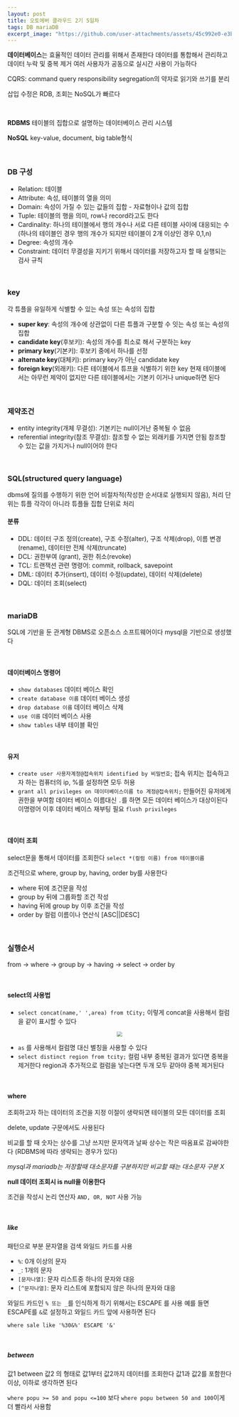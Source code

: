 ```yaml
---
layout: post
title: 오토에버 클라우드 2기 5일차
tags: DB mariaDB
excerpt_image: "https://github.com/user-attachments/assets/45c992e0-e3b3-44d2-a201-af9f15b7d10d"
---
```


**데이터베이스**는 효율적인 데이터 관리를 위해서 존재한다 데이터를 통합해서 관리하고 데이터 누락 및 중복 제거 여러 사용자가 공동으로 실시간 사용이 가능하다

CQRS: command query responsibility segregation의 약자로 읽기와 쓰기를 분리 

삽입 수정은 RDB, 조회는 NoSQL가 빠르다

&nbsp;

**RDBMS** 테이블의 집합으로 설명하는 데이터베이스 관리 시스템

**NoSQL** key-value, document, big table형식

&nbsp;

### DB 구성

- Relation: 테이블
- Attribute: 속성, 테이블의 열을 의미
- Domain: 속성이 가질 수 있는 값들의 집합 - 자료형이나 값의 집합
- Tuple: 테이블의 행을 의미, row나 record라고도 한다
- Cardinality: 하나의 테이블에서 행의 개수나 서로 다른 테이블 사이에 대응되는 수(하나의 테이블인 경우 행의 개수가 되지만 테이블이 2개 이상인 경우 0,1,n)
- Degree: 속성의 개수
- Constraint: 데이터 무결성을 지키기 위해서 데이터를 저장하고자 할 때 실행되는 검사 규칙

&nbsp;

### key

각 튜플을 유일하게 식별할 수 있는 속성 또는 속성의 집합

- **super key**: 속성의 개수에 상관없이 다른 튜플과 구분할 수 잇는 속성 또는 속성의 집합
- **candidate key**(후보키): 속성의 개수를 최소로 해서 구분하는 key
- **primary key**(기본키): 후보키 중에서 하나를 선정
- **alternate key**(대체키): primary key가 아닌 candidate key
- **foreign key**(외래키): 다른 테이블에서 튜프을 식별하기 위한 key 현재 테이블에서는 아무런 제약이 없지만 다른 테이블에서는 기본키 이거나 unique하면 된다

&nbsp;

### 제약조건

- entity integrity(개체 무결성): 기본키는 null이거난 중복될 수 없음
- referential integrity(참조 무결성): 참조할 수 없는 외래키를 가지면 안됨 참조할 수 있는 값을 가지거나 null이어야 한다

&nbsp;

### SQL(structured query language)

dbms에 질의를 수행하기 위한 언어 비절차적(작성한 순서대로 실행되지 않음), 처리 단위는 튜플 각각이 아니라 튜플들 집합 단위로 처리

#### 분류

- DDL: 데이터 구조 정의(create), 구조 수정(alter), 구조 삭제(drop), 이름 변경(rename), 데이터만 전체 삭제(truncate)
- DCL: 권한부여 (grant), 권한 취소(revoke)
- TCL: 트랜잭션 관련 명령어: commit, rollback, savepoint
- DML: 데이터 추가(insert), 데이터 수정(update), 데이터 삭제(delete)
- DQL: 데이터 조회(select)

&nbsp;

### mariaDB

SQL에 기반을 둔 관계형 DBMS로 오픈소스 소프트웨어이다 mysql을 기반으로 생성했다

&nbsp;

#### 데이터베이스 명령어

- `show databases` 데이터 베이스 확인
- `create database 이름` 데이터 베이스 생성
- `drop database 이름` 데이터 베이스 삭제
- `use 이름` 데이터 베이스 사용
- `show tables` 내부 테이블 확인

&nbsp;

#### 유저

- `create user 사용자계정@접속위치 identified by 비밀번호`; 접속 위치는 접속하고자 하는 컴퓨터의 ip, %를 설정하면 모두 허용
- `grant all privileges on 데이터베이스이름 to 계정@접속위치;` 만들어진 유저에게 권한을 부여함 데이터 베이스 이름대신 `.`를 하면 모든 데이터 베이스가 대상이된다 이명령어 이후 데이터 베이스 재부팅 필요 `flush privileges`

&nbsp;

#### 데이터 조회

select문을 통해서 데이터를 조회한다 `select *(컬럼 이름) from 테이블이름`

조건적으로 where, group by, having, order by를 사용한다

- where 뒤에 조건문을 작성
- group by 뒤에 그룹화할 조건 작성
- having 뒤에 group by 이후 조건을 작성
- order by 컬럼 이름이나 연산식 [ASC||DESC]

&nbsp;

### 실행순서

from &rarr; where &rarr; group by &rarr; having &rarr; select &rarr; order by

&nbsp;

#### select의 사용법

- `select concat(name,' ',area) from tCity;` 이렇게 concat을 사용해서 컬럼을 같이 표시할 수 있다

<center>
<img src="https://github.com/user-attachments/assets/45c992e0-e3b3-44d2-a201-af9f15b7d10d" style="zoom:70%;">
</center>

- `as` 를 사용해서  컬럼명 대신 별칭을 사용할 수 있다
- `select distinct region from tcity;` 컬럼 내부 중복된 결과가 있다면 중복을 제거한다 region과 추가적으로 컬럼을 넣는다면 두개 모두 같아야 중복 제거된다

&nbsp;

#### where

조회하고자 하는 데이터의 조건을 지정 이절이 생략되면 테이블의 모든 데이터를 조회

delete, update 구문에서도 사용된다

비교를 할 때 숫자는 상수를 그냥 쓰지만 문자역과 날짜 상수는 작은 따옴표로 감싸야한다 (RDBMS에 따라 생략되는 경우가 있다)

*mysql과 mariadb는 저장할때 대소문자를 구분하지만 비교할 때는 대소문자 구분 X*

**null 데이터 조회시 is null을 이용한다**

조건을 작성시 논리 연산자 `AND, OR, NOT` 사용 가능

&nbsp;

##### like

패턴으로 부분 문자열을 검색 와일드 카드를 사용

- `%`: 0개 이상의 문자
- `_`: 1개의 문자
- `[문자나열]`: 문자 리스트중 하나의 문자와 대응
- `[^문자나열]`: 문자 리스트에 포함되지 않은 하나의 문자와 대응

와일드 카드인 `% 또는 _`를 인식하게 하기 위해서는 ESCAPE 를 사용 예를 들면 ESCAPE를  `&`로 설정하고 와일드 카드 앞에 사용하면 된다

`where sale like '%30&%' ESCAPE '&'`

&nbsp;

##### between

값1 between 값2 의 형태로 값1부터 값2까지 데이터를 조회한다 값1과 값2를 포함한다 이상, 이하로 생각하면 된다

`where popu >= 50 and popu <=100` 보다 `where popu between 50 and 100`이게 더 빨라서 사용함

&nbsp;
